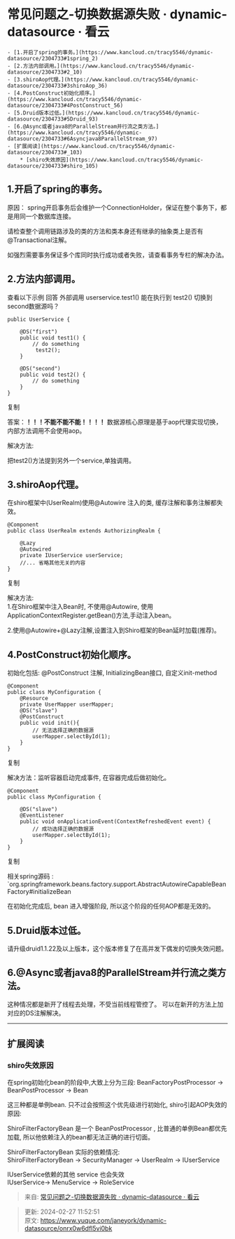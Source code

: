 # 常见问题之-切换数据源失败 · dynamic-datasource · 看云

    - [1.开启了spring的事务。](https://www.kancloud.cn/tracy5546/dynamic-datasource/2304733#1spring_2)
    - [2.方法内部调用。](https://www.kancloud.cn/tracy5546/dynamic-datasource/2304733#2_10)
    - [3.shiroAop代理。](https://www.kancloud.cn/tracy5546/dynamic-datasource/2304733#3shiroAop_36)
    - [4.PostConstruct初始化顺序。](https://www.kancloud.cn/tracy5546/dynamic-datasource/2304733#4PostConstruct_56)
    - [5.Druid版本过低。](https://www.kancloud.cn/tracy5546/dynamic-datasource/2304733#5Druid_93)
    - [6.@Async或者java8的ParallelStream并行流之类方法。](https://www.kancloud.cn/tracy5546/dynamic-datasource/2304733#6Asyncjava8ParallelStream_97)
    - [扩展阅读](https://www.kancloud.cn/tracy5546/dynamic-datasource/2304733#_103)
        * [shiro失效原因](https://www.kancloud.cn/tracy5546/dynamic-datasource/2304733#shiro_105)

## 1.开启了spring的事务。
原因： spring开启事务后会维护一个ConnectionHolder，保证在整个事务下，都是用同一个数据库连接。

请检查整个调用链路涉及的类的方法和类本身还有继承的抽象类上是否有@Transactional注解。

如强烈需要事务保证多个库同时执行成功或者失败，请查看事务专栏的解决办法。

## 2.方法内部调用。
查看以下示例 回答 外部调用 userservice.test1() 能在执行到 test2() 切换到second数据源吗？

```plain
public UserService {

    @DS("first")
    public void test1() {
        // do something
         test2();
    }

    @DS("second")
    public void test2() {
        // do something
    }
}
```

复制

答案：**！！！不能不能不能！！！！** 数据源核心原理是基于aop代理实现切换，内部方法调用不会使用aop。

解决方法:

把test2()方法提到另外一个service,单独调用。

## 3.shiroAop代理。
在shiro框架中(UserRealm)使用@Autowire 注入的类, 缓存注解和事务注解都失效。

```plain
@Component
public class UserRealm extends AuthorizingRealm {

    @Lazy
    @Autowired
    private IUserService userService;
	//... 省略其他无关的内容
}
```

复制

解决方法:  
1.在Shiro框架中注入Bean时, 不使用@Autowire, 使用ApplicationContextRegister.getBean()方法,手动注入bean。

2.使用@Autowire+@Lazy注解,设置注入到Shiro框架的Bean延时加载(推荐)。

## 4.PostConstruct初始化顺序。
初始化包括: @PostConstruct 注解, InitializingBean接口, 自定义init-method

```plain
@Component
public class MyConfiguration {
    @Resource
    private UserMapper userMapper;
    @DS("slave")
    @PostConstruct
    public void init(){
        // 无法选择正确的数据源
        userMapper.selectById(1);
    }
}
```

复制

解决方法：监听容器启动完成事件, 在容器完成后做初始化。

```plain
@Component
public class MyConfiguration {

    @DS("slave")
    @EventListener
    public void onApplicationEvent(ContextRefreshedEvent event) {
        // 成功选择正确的数据源
        userMapper.selectById(1);
    }
}
```

复制

相关spring源码 : `org.springframework.beans.factory.support.AbstractAutowireCapableBeanFactory#initializeBean

在初始化完成后, bean 进入增强阶段, 所以这个阶段的任何AOP都是无效的。

## 5.Druid版本过低。
请升级druid1.1.22及以上版本，这个版本修复了在高并发下偶发的切换失效问题。

## 6.@Async或者java8的ParallelStream并行流之类方法。
这种情况都是新开了线程去处理，不受当前线程管控了。 可以在新开的方法上加对应的DS注解解决。

---

## 扩展阅读
### shiro失效原因
在spring初始化bean的阶段中,大致上分为三段: BeanFactoryPostProcessor -> BeanPostProcessor -> Bean

这三种都是单例bean. 只不过会按照这个优先级进行初始化, shiro引起AOP失效的原因:

ShiroFilterFactoryBean 是一个 BeanPostProcessor , 比普通的单例Bean都优先加载, 所以他依赖注入的bean都无法正确的进行切面。

ShiroFilterFactoryBean 实际的依赖情况:  
ShiroFilterFactoryBean -> SecurityManager -> UserRealm -> IUserService

IUserService依赖的其他 service 也会失效  
IUserService-> MenuService -> RoleService  


> 来自: [常见问题之-切换数据源失败 · dynamic-datasource · 看云](https://www.kancloud.cn/tracy5546/dynamic-datasource/2304733)
>



> 更新: 2024-02-27 11:52:51  
> 原文: <https://www.yuque.com/janeyork/dynamic-datasource/onrx0w6dfl5vi0bk>